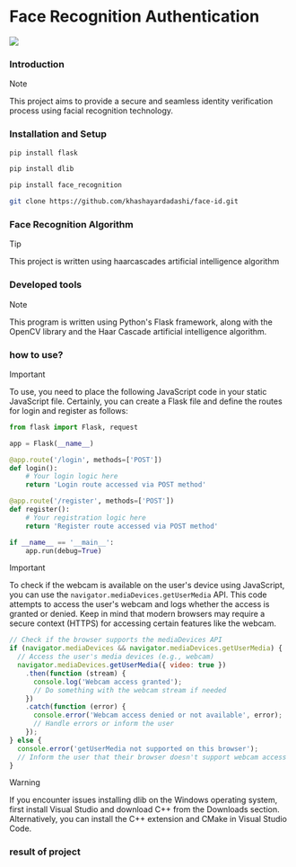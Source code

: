 # Face Recognition Authentication

  <a href="https://skillicons.dev">
    <img src="https://skillicons.dev/icons?i=js,py,cpp,flask,cmake,git" />
  </a>

### Introduction
> [!NOTE]
> This project aims to provide a secure and seamless identity verification process using facial recognition technology.
### Installation and Setup
``` bash
pip install flask
```
``` bash
pip install dlib
```
```bash
pip install face_recognition
```
```bash
git clone https://github.com/khashayardadashi/face-id.git
```
### Face Recognition Algorithm
> [!TIP]
> This project is written using haarcascades artificial intelligence algorithm

### Developed tools
> [!NOTE]
> This program is written using Python's Flask framework, along with the OpenCV library and the Haar Cascade artificial intelligence algorithm.

### how to use?
> [!IMPORTANT]
> To use, you need to place the following JavaScript code in your static JavaScript file.
Certainly, you can create a Flask file and define the routes for login and register as follows:

```python
from flask import Flask, request

app = Flask(__name__)

@app.route('/login', methods=['POST'])
def login():
    # Your login logic here
    return 'Login route accessed via POST method'

@app.route('/register', methods=['POST'])
def register():
    # Your registration logic here
    return 'Register route accessed via POST method'

if __name__ == '__main__':
    app.run(debug=True)
```
> [!IMPORTANT]
> To check if the webcam is available on the user's device using JavaScript, you can use the `navigator.mediaDevices.getUserMedia` API.
> This code attempts to access the user's webcam and logs whether the access is granted or denied. Keep in mind that modern browsers may require a secure context (HTTPS) for accessing certain features like the webcam.

```javascript
// Check if the browser supports the mediaDevices API
if (navigator.mediaDevices && navigator.mediaDevices.getUserMedia) {
  // Access the user's media devices (e.g., webcam)
  navigator.mediaDevices.getUserMedia({ video: true })
    .then(function (stream) {
      console.log('Webcam access granted');
      // Do something with the webcam stream if needed
    })
    .catch(function (error) {
      console.error('Webcam access denied or not available', error);
      // Handle errors or inform the user
    });
} else {
  console.error('getUserMedia not supported on this browser');
  // Inform the user that their browser doesn't support webcam access
}
```

> [!WARNING]
> If you encounter issues installing dlib on the Windows operating system, first install Visual Studio and download C++ from the Downloads section. Alternatively, you can install the C++ extension and CMake in Visual Studio Code.
### result of project
